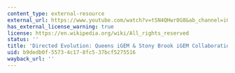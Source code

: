 ```yaml
---
content_type: external-resource
external_url: https://www.youtube.com/watch?v=tSN4QHwr8G8&ab_channel=iGEMatStonyBrook
has_external_license_warning: true
license: https://en.wikipedia.org/wiki/All_rights_reserved
status: ''
title: 'Directed Evolution: Queens iGEM & Stony Brook iGEM Collaboration'
uid: b9dedb0f-5573-4c17-8fc5-37bcf5275516
wayback_url: ''
---
```


